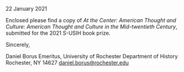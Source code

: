 22 January 2021

Enclosed please find a copy of *At the Center: American Thought and Culture: American Thought and Culture in the Mid-twentieth Century*, submitted for the 2021 S-USIH book prize.





Sincerely,

  
Daniel Borus
Emeritus, University of Rochester
Department of History
Rochester, NY 14627
daniel.borus@rochester.edu